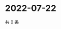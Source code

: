 # 2022-07-22

共 0 条

<!-- BEGIN WEIBO -->
<!-- 最后更新时间 Fri Jul 22 2022 00:23:18 GMT+0800 (China Standard Time) -->

<!-- END WEIBO -->
